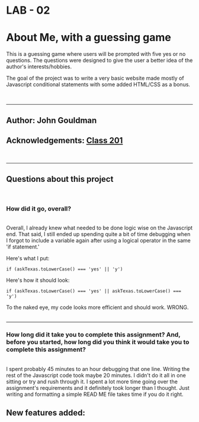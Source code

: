 # LAB - 02

# About Me, with a guessing game

This is a guessing game where users will be prompted with five yes or no questions. The questions were designed to give the user a better idea of the author's interests/hobbies.

The goal of the project was to write a very basic website made mostly of Javascript conditional statements with some added HTML/CSS as a bonus.

<br>
<hr>

## Author: John Gouldman

## Acknowledgements: [Class 201](https://codefellows.github.io/code-201-guide/curriculum/class-02/project-setup)

<br>
<hr>

## Questions about this project

<br>

### **How did it go, overall?**
<br>
Overall, I already knew what needed to be done logic wise on the Javascript end. That said, I still ended up spending quite a bit of time debugging when I forgot to include a variable again after using a logical operator in the same 'if statement.' 

Here's what I put:

`if (askTexas.toLowerCase() === 'yes' || 'y')`

Here's how it should look: 

`if (askTexas.toLowerCase() === 'yes' || askTexas.toLowerCase() === 'y')`

To the naked eye, my code looks more efficient and should work. WRONG.
<br>
<br>
<hr>

### **How long did it take you to complete this assignment? And, before you started, how long did you think it would take you to complete this assignment?**
<br>
I spent probably 45 minutes to an hour debugging that one line. Writing the rest of the Javascript code took maybe 20 minutes. I didn't do it all in one sitting or try and rush through it. I spent a lot more time going over the assignment's requirements and it definitely took longer than I thought. Just writing and formatting a simple READ ME file takes time if you do it right.

<br>

## New features added:
